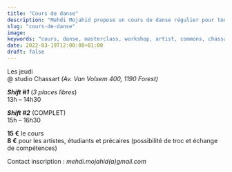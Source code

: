 ```yaml
---
title: "Cours de danse"
description: "Mehdi Mojahid propose un cours de danse régulier pour tout les artistes qui souhaitent pratiquer la danse contemporaine"
slug: "cours-de-danse"
image:
keywords: "cours, danse, masterclass, workshop, artist, commons, chassart"
date: 2022-03-19T12:00:00+01:00
draft: false
---
```

Les jeudi  
@ studio Chassart
*(Av. Van Volxem 400, 1190 Forest)*
 


***Shift #1*** (*3 places libres*)  
13h – 14h30

***Shift #2*** (COMPLET)  
15h – 16h30

**15 €** le cours  
**8 €** pour les artistes, étudiants et précaires (possibilité de troc et échange de compétences)


Contact inscription : *mehdi.mojahid(a)gmail.com*